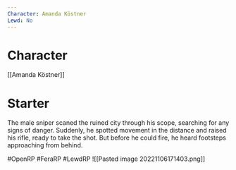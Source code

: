 ```yaml
---
Character: Amanda Köstner
Lewd: No
---
```

# Character
[[Amanda Köstner]]

# Starter
The male sniper scaned the ruined city through his scope, searching for any signs of danger. Suddenly, he spotted movement in the distance and raised his rifle, ready to take the shot. But before he could fire, he heard footsteps approaching from behind.

#OpenRP #FeraRP #LewdRP
![[Pasted image 20221106171403.png]]